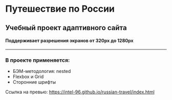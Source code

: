 # Путешествие по России #

## Учебный проект адаптивного сайта ##
#### Поддерживает разрешения экранов от 320px до 1280px ####
---------------------

### В проекте применяется: ###
* БЭМ-методология: nested
* Flexbox и Grid
* Сторонние шрифты

Ссылка на превью: https://intel-96.github.io/russian-travel/index.html



